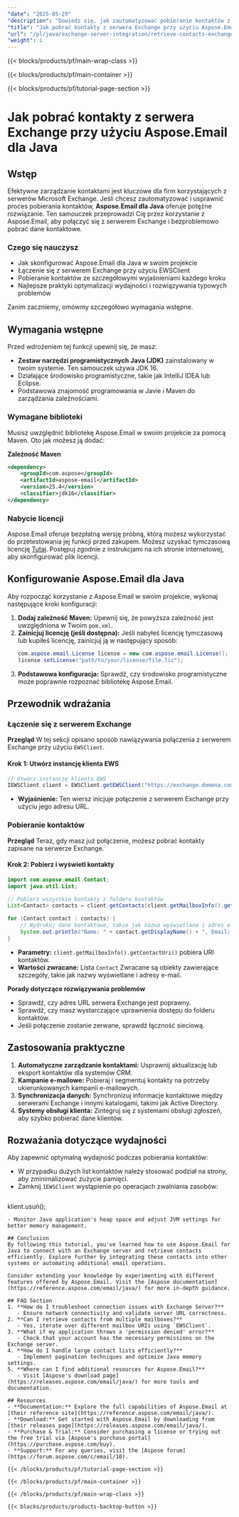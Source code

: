 ```yaml
---
"date": "2025-05-29"
"description": "Dowiedz się, jak zautomatyzować pobieranie kontaktów z serwerów Microsoft Exchange przy użyciu Aspose.Email for Java. Ten przewodnik krok po kroku obejmuje konfigurację, połączenie i najlepsze praktyki."
"title": "Jak pobrać kontakty z serwera Exchange przy użyciu Aspose.Email dla Java? Kompletny przewodnik"
"url": "/pl/java/exchange-server-integration/retrieve-contacts-exchange-server-aspose-email-java/"
"weight": 1
---
```


{{< blocks/products/pf/main-wrap-class >}}

{{< blocks/products/pf/main-container >}}

{{< blocks/products/pf/tutorial-page-section >}}
# Jak pobrać kontakty z serwera Exchange przy użyciu Aspose.Email dla Java

## Wstęp

Efektywne zarządzanie kontaktami jest kluczowe dla firm korzystających z serwerów Microsoft Exchange. Jeśli chcesz zautomatyzować i usprawnić proces pobierania kontaktów, **Aspose.Email dla Java** oferuje potężne rozwiązanie. Ten samouczek przeprowadzi Cię przez korzystanie z Aspose.Email, aby połączyć się z serwerem Exchange i bezproblemowo pobrać dane kontaktowe.

### Czego się nauczysz
- Jak skonfigurować Aspose.Email dla Java w swoim projekcie
- Łączenie się z serwerem Exchange przy użyciu EWSClient
- Pobieranie kontaktów ze szczegółowymi wyjaśnieniami każdego kroku
- Najlepsze praktyki optymalizacji wydajności i rozwiązywania typowych problemów

Zanim zaczniemy, omówmy szczegółowo wymagania wstępne.

## Wymagania wstępne
Przed wdrożeniem tej funkcji upewnij się, że masz:

- **Zestaw narzędzi programistycznych Java (JDK)** zainstalowany w twoim systemie. Ten samouczek używa JDK 16.
- Działające środowisko programistyczne, takie jak IntelliJ IDEA lub Eclipse.
- Podstawowa znajomość programowania w Javie i Maven do zarządzania zależnościami.

### Wymagane biblioteki
Musisz uwzględnić bibliotekę Aspose.Email w swoim projekcie za pomocą Maven. Oto jak możesz ją dodać:

**Zależność Maven**
```xml
<dependency>
    <groupId>com.aspose</groupId>
    <artifactId>aspose-email</artifactId>
    <version>25.4</version>
    <classifier>jdk16</classifier>
</dependency>
```

### Nabycie licencji
Aspose.Email oferuje bezpłatną wersję próbną, którą możesz wykorzystać do przetestowania jej funkcji przed zakupem. Możesz uzyskać tymczasową licencję [Tutaj](https://purchase.aspose.com/temporary-license/). Postępuj zgodnie z instrukcjami na ich stronie internetowej, aby skonfigurować plik licencji.

## Konfigurowanie Aspose.Email dla Java
Aby rozpocząć korzystanie z Aspose.Email w swoim projekcie, wykonaj następujące kroki konfiguracji:

1. **Dodaj zależność Maven:** Upewnij się, że powyższa zależność jest uwzględniona w Twoim `pom.xml`.
2. **Zainicjuj licencję (jeśli dostępna):** Jeśli nabyłeś licencję tymczasową lub kupiłeś licencję, zainicjuj ją w następujący sposób:
   ```java
   com.aspose.email.License license = new com.aspose.email.License();
   license.setLicense("path/to/your/license/file.lic");
   ```
3. **Podstawowa konfiguracja:** Sprawdź, czy środowisko programistyczne może poprawnie rozpoznać bibliotekę Aspose.Email.

## Przewodnik wdrażania

### Łączenie się z serwerem Exchange
**Przegląd**
W tej sekcji opisano sposób nawiązywania połączenia z serwerem Exchange przy użyciu `EWSClient`.

#### Krok 1: Utwórz instancję klienta EWS
```java
// Utwórz instancję klienta EWS
IEWSClient client = EWSClient.getEWSClient("https://exchange.domena.com/exchangeews/Exchange.asmx");
```
- **Wyjaśnienie:** Ten wiersz inicjuje połączenie z serwerem Exchange przy użyciu jego adresu URL.

### Pobieranie kontaktów
**Przegląd**
Teraz, gdy masz już połączenie, możesz pobrać kontakty zapisane na serwerze Exchange.

#### Krok 2: Pobierz i wyświetl kontakty
```java
import com.aspose.email.Contact;
import java.util.List;

// Pobierz wszystkie kontakty z folderu kontaktów
List<Contact> contacts = client.getContacts(client.getMailboxInfo().getContactUri());

for (Contact contact : contacts) {
    // Wydrukuj dane kontaktowe, takie jak nazwa wyświetlana i adres e-mail
    System.out.println("Name: " + contact.getDisplayName() + ", Email: " + contact.getEmailAddresses().get_Item(0).getAddress());
}
```
- **Parametry:** `client.getMailboxInfo().getContactUri()` pobiera URI kontaktów.
- **Wartości zwracane:** Lista `Contact` Zwracane są obiekty zawierające szczegóły, takie jak nazwy wyświetlane i adresy e-mail.

**Porady dotyczące rozwiązywania problemów**
- Sprawdź, czy adres URL serwera Exchange jest poprawny.
- Sprawdź, czy masz wystarczające uprawnienia dostępu do folderu kontaktów.
- Jeśli połączenie zostanie zerwane, sprawdź łączność sieciową.

## Zastosowania praktyczne
1. **Automatyczne zarządzanie kontaktami:** Usprawnij aktualizację lub eksport kontaktów dla systemów CRM.
2. **Kampanie e-mailowe:** Pobieraj i segmentuj kontakty na potrzeby ukierunkowanych kampanii e-mailowych.
3. **Synchronizacja danych:** Synchronizuj informacje kontaktowe między serwerami Exchange i innymi katalogami, takimi jak Active Directory.
4. **Systemy obsługi klienta:** Zintegruj się z systemami obsługi zgłoszeń, aby szybko pobierać dane klientów.

## Rozważania dotyczące wydajności
Aby zapewnić optymalną wydajność podczas pobierania kontaktów:
- W przypadku dużych list kontaktów należy stosować podział na strony, aby zminimalizować zużycie pamięci.
- Zamknij `IEWSClient` wystąpienie po operacjach zwalniania zasobów:
  ```java
klient.usuń();
```
- Monitor Java application's heap space and adjust JVM settings for better memory management.

## Conclusion
By following this tutorial, you've learned how to use Aspose.Email for Java to connect with an Exchange server and retrieve contacts efficiently. Explore further by integrating these contacts into other systems or automating additional email operations.

Consider extending your knowledge by experimenting with different features offered by Aspose.Email. Visit the [Aspose documentation](https://reference.aspose.com/email/java/) for more in-depth guidance.

## FAQ Section
1. **How do I troubleshoot connection issues with Exchange Server?**
   - Ensure network connectivity and validate server URL correctness.
2. **Can I retrieve contacts from multiple mailboxes?**
   - Yes, iterate over different mailbox URIs using `EWSClient`.
3. **What if my application throws a 'permission denied' error?**
   - Check that your account has the necessary permissions on the Exchange server.
4. **How do I handle large contact lists efficiently?**
   - Implement pagination techniques and optimize Java memory settings.
5. **Where can I find additional resources for Aspose.Email?**
   - Visit [Aspose's download page](https://releases.aspose.com/email/java/) for more tools and documentation.

## Resources
- **Documentation:** Explore the full capabilities of Aspose.Email at [their reference site](https://reference.aspose.com/email/java/).
- **Download:** Get started with Aspose.Email by downloading from [their releases page](https://releases.aspose.com/email/java/).
- **Purchase & Trial:** Consider purchasing a license or trying out the free trial via [Aspose's purchase portal](https://purchase.aspose.com/buy).
- **Support:** For any queries, visit the [Aspose forum](https://forum.aspose.com/c/email/10).

{{< /blocks/products/pf/tutorial-page-section >}}

{{< /blocks/products/pf/main-container >}}

{{< /blocks/products/pf/main-wrap-class >}}

{{< blocks/products/products-backtop-button >}}